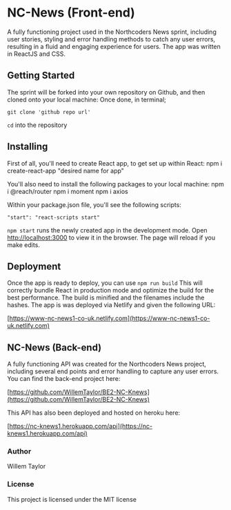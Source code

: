 # NC-News (Front-end)

A fully functioning project used in the Northcoders News sprint, including user stories, styling and error handling methods to catch any user errors, resulting in a fluid and engaging experience for users. The app was written in ReactJS and CSS.

## Getting Started

The sprint will be forked into your own repository on Github, and then cloned onto your local machine:
Once done, in terminal;

```
git clone 'github repo url'
```

`cd` into the repository

## Installing

First of all, you'll need to create React app, to get set up within React:
npm i create-react-app "desired name for app"

You'll also need to install the following packages to your local machine:
npm i @reach/router
npm i moment
npm i axios

Within your package.json file, you'll see the following scripts:

```
"start": "react-scripts start"
```

`npm start` runs the newly created app in the development mode.
Open [http://localhost:3000](http://localhost:3000) to view it in the browser. The page will reload if you make edits.

## Deployment

Once the app is ready to deploy, you can use
`npm run build`
This will correctly bundle React in production mode and optimize the build for the best performance. The build is minified and the filenames include the hashes.
The app is was deployed via Netlify and given the following URL:

[https://www-nc-news1-co-uk.netlify.com](https://www-nc-news1-co-uk.netlify.com)

## NC-News (Back-end)

A fully functioning API was created for the Northcoders News project, including several end points and error handling to capture any user errors.
You can find the back-end project here:

[https://github.com/WillemTaylor/BE2-NC-Knews](https://github.com/WillemTaylor/BE2-NC-Knews)

This API has also been deployed and hosted on heroku here:

[https://nc-knews1.herokuapp.com/api](https://nc-knews1.herokuapp.com/api)

### Author

Willem Taylor

### License

This project is licensed under the MIT license
